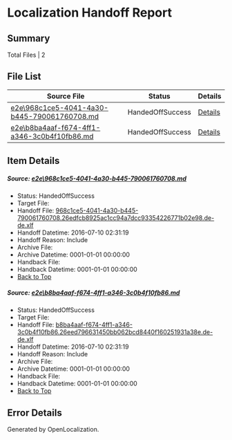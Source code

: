 # <a name='report-top'></a> Localization Handoff Report

## Summary
 Total Files | 2

## File List
 Source File | Status | Details 
 ----------- | ------ | ------- 
 [e2e\968c1ce5-4041-4a30-b445-790061760708.md](https://github.com/OpenLocalizationTestOrg/oltest/blob/e2909863dca7d3ce76bea01d2608285be1aa5b86/e2e/968c1ce5-4041-4a30-b445-790061760708.md) | HandedOffSuccess | [Details](#a5c31cfd1fcf5b17edbaa7213dde165af17d40812)
 [e2e\b8ba4aaf-f674-4ff1-a346-3c0b4f10fb86.md](https://github.com/OpenLocalizationTestOrg/oltest/blob/e2909863dca7d3ce76bea01d2608285be1aa5b86/e2e/b8ba4aaf-f674-4ff1-a346-3c0b4f10fb86.md) | HandedOffSuccess | [Details](#470d272f7e61953bb850b3390f200a9ebb3c3d233)

## Item Details
##### <a name='a5c31cfd1fcf5b17edbaa7213dde165af17d40812'></a> Source: [e2e\968c1ce5-4041-4a30-b445-790061760708.md](https://github.com/OpenLocalizationTestOrg/oltest/blob/e2909863dca7d3ce76bea01d2608285be1aa5b86/e2e/968c1ce5-4041-4a30-b445-790061760708.md)
* Status: HandedOffSuccess
* Target File: 
* Handoff File: [968c1ce5-4041-4a30-b445-790061760708.26edfcb8925ac1cc94a7dcc93354226771b02e98.de-de.xlf](https://github.com/OpenLocalizationTestOrg/olhandoff-e2e/blob/78d0d984a596aedb5df3ad92d90002a9f9e7cca5/ol-handoff/OpenLocalizationTestOrg/oltest-dede-fly/ci/ht/968c1ce5-4041-4a30-b445-790061760708.26edfcb8925ac1cc94a7dcc93354226771b02e98.de-de.xlf)
* Handoff Datetime: 2016-07-10 02:31:19
* Handoff Reason: Include
* Archive File: 
* Archive Datetime: 0001-01-01 00:00:00
* Handback File: 
* Handback Datetime: 0001-01-01 00:00:00
* [Back to Top](#report-top)

##### <a name='470d272f7e61953bb850b3390f200a9ebb3c3d233'></a> Source: [e2e\b8ba4aaf-f674-4ff1-a346-3c0b4f10fb86.md](https://github.com/OpenLocalizationTestOrg/oltest/blob/e2909863dca7d3ce76bea01d2608285be1aa5b86/e2e/b8ba4aaf-f674-4ff1-a346-3c0b4f10fb86.md)
* Status: HandedOffSuccess
* Target File: 
* Handoff File: [b8ba4aaf-f674-4ff1-a346-3c0b4f10fb86.26eed796631450bb062bcd8440f160251931a38e.de-de.xlf](https://github.com/OpenLocalizationTestOrg/olhandoff-e2e/blob/78d0d984a596aedb5df3ad92d90002a9f9e7cca5/ol-handoff/OpenLocalizationTestOrg/oltest-dede-fly/ci/ht/b8ba4aaf-f674-4ff1-a346-3c0b4f10fb86.26eed796631450bb062bcd8440f160251931a38e.de-de.xlf)
* Handoff Datetime: 2016-07-10 02:31:19
* Handoff Reason: Include
* Archive File: 
* Archive Datetime: 0001-01-01 00:00:00
* Handback File: 
* Handback Datetime: 0001-01-01 00:00:00
* [Back to Top](#report-top)


## Error Details

Generated by OpenLocalization.
